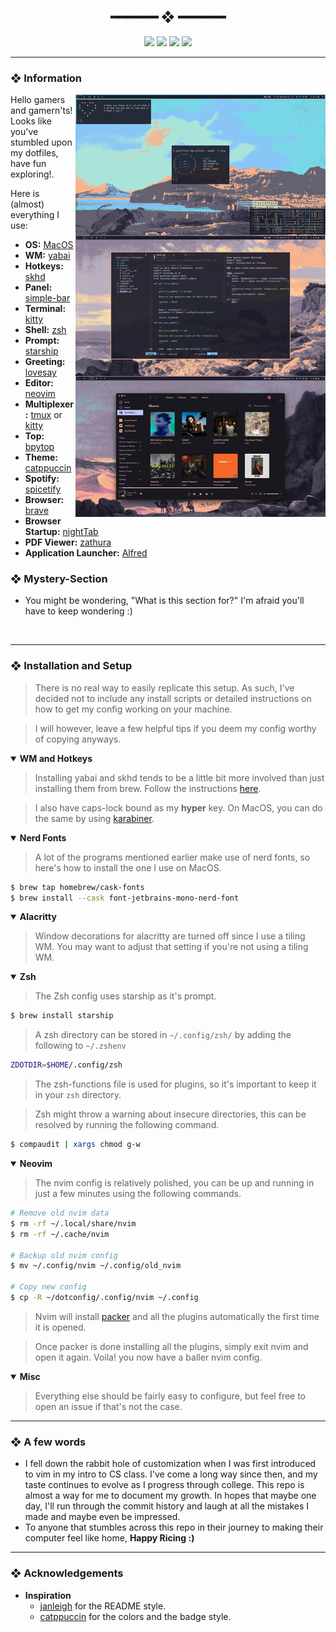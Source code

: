 <h2 align="center"> ━━━━━━  ❖  ━━━━━━ </h2>

<!-- BADGES -->
<div align="center">
   <p></p>
   
   <img src="https://img.shields.io/github/stars/zenithds/dotconfig?color=F8BD96&labelColor=302D41&style=for-the-badge">   

   <img src="https://img.shields.io/github/forks/zenithds/dotconfig?color=DDB6F2&labelColor=302D41&style=for-the-badge">   

   <img src="https://img.shields.io/github/repo-size/zenithds/dotconfig?color=ABE9B3&labelColor=302D41&style=for-the-badge">
   
   <img src="https://badges.pufler.dev/visits/zenithds/dotconfig?style=for-the-badge&color=96CDFB&logoColor=white&labelColor=302D41"/>
   <br>
</div>

</p>

---

<!-- INFORMATION -->
### ❖ Information 
   <img src="assets/Rice.jpeg" alt="Repo Preview" align="right" width="400px">

   Hello gamers and gamern'ts! Looks like you've stumbled upon my dotfiles, have fun exploring!.

   Here is (almost) everything I use:

   - **OS:** [MacOS](https://www.apple.com/macos)
   - **WM:** [yabai](https://github.com/koekeishiya/yabai)
   - **Hotkeys:** [skhd](https://github.com/koekeishiya/skhd)
   - **Panel:** [simple-bar](https://github.com/Jean-Tinland/simple-bar)
   - **Terminal:** [kitty](https://github.com/kovidgoyal/kitty/)
   - **Shell:** [zsh](https://www.zsh.org/)
   - **Prompt:** [starship](https://starship.rs/)
   - **Greeting:** [lovesay](https://github.com/ZenithDS/lovesay)
   - **Editor:** [neovim](https://github.com/neovim/neovim/)
   - **Multiplexer:** [tmux](https://github.com/tmux/tmux) or [kitty](https://github.com/kovidgoyal/kitty/)
   - **Top:** [bpytop](https://github.com/aristocratos/bpytop)
   - **Theme:** [catppuccin](https://github.com/catppuccin)
   - **Spotify:** [spicetify](https://github.com/khanhas/spicetify-cli)
   - **Browser:** [brave](https://brave.com/)
   - **Browser Startup:** [nightTab](https://github.com/zombieFox/nightTab)
   - **PDF Viewer:** [zathura](https://github.com/pwmt/zathura)
   - **Application Launcher:** [Alfred](https://www.alfredapp.com/)
   

### ❖ Mystery-Section 
   - You might be wondering, "What is this section for?" I'm afraid you'll have to keep wondering :)

<br>

---

<!-- SETUP -->
### ❖ Installation and Setup

   > There is no real way to easily replicate this setup. As such, I've decided not to include any install scripts or detailed instructions on how to get my config working on your machine.
  
   > I will however, leave a few helpful tips if you deem my config worthy of copying anyways.

   <details open>
   <summary><strong>WM and Hotkeys</strong></summary>
   
   > Installing yabai and skhd tends to be a little bit more involved than just installing them from brew. Follow the instructions [here](https://github.com/koekeishiya/yabai/wiki).

   > I also have caps-lock bound as my **hyper** key. On MacOS, you can do the same by using [karabiner](https://karabiner-elements.pqrs.org/).

   </details>

   <details open>
   <summary><strong>Nerd Fonts</strong></summary>
   
   > A lot of the programs mentioned earlier make use of nerd fonts, so here's how to install the one I use on MacOS.
   ```sh
   $ brew tap homebrew/cask-fonts
   $ brew install --cask font-jetbrains-mono-nerd-font
   ```

   </details>
   
   <details open>
   <summary><strong>Alacritty</strong></summary>
   
   > Window decorations for alacritty are turned off since I use a tiling WM. You may want to adjust that setting if you're not using a tiling WM.

   </details>
   
   <details open>
   <summary><strong>Zsh</strong></summary>
   
   > The Zsh config uses starship as it's prompt.
   ```sh
   $ brew install starship
   ```
 
  > A zsh directory can be stored in `~/.config/zsh/` by adding the following to `~/.zshenv`
   ```sh
   ZDOTDIR=$HOME/.config/zsh
   ```

   > The zsh-functions file is used for plugins, so it's important to keep it in your `zsh` directory.

   > Zsh might throw a warning about insecure directories, this can be resolved by running the following command.
   ```sh
   $ compaudit | xargs chmod g-w
   ```

   </details>
   
   <details open>
   <summary><strong>Neovim</strong></summary>
   
   > The nvim config is relatively polished, you can be up and running in just a few minutes using the following commands.
   ```sh
   # Remove old nvim data
   $ rm -rf ~/.local/share/nvim
   $ rm -rf ~/.cache/nvim
   
   # Backup old nvim config
   $ mv ~/.config/nvim ~/.config/old_nvim

   # Copy new config
   $ cp -R ~/dotconfig/.config/nvim ~/.config 
   ```
  > Nvim will install [packer](https://github.com/wbthomason/packer.nvim) and all the plugins automatically the first time it is opened.
  
  > Once packer is done installing all the plugins, simply exit nvim and open it again. Voila! you now have a baller nvim config. 

   </details>
      
   <details open>
   <summary><strong>Misc</strong></summary>
   
   > Everything else should be fairly easy to configure, but feel free to open an issue if that's not the case.

   </details>

---
### ❖ A few words

- I fell down the rabbit hole of customization when I was first introduced to vim in my intro to CS class. I've come a long way since then, and my taste continues to evolve as I progress through college. This repo is almost a way for me to document my growth. In hopes that maybe one day, I'll run through the commit history and laugh at all the mistakes I made and maybe even be impressed.
- To anyone that stumbles across this repo in their journey to making their computer feel like home, **Happy Ricing :)** 

---

### ❖ Acknowledgements

   - **Inspiration**
      - [janleigh](https://github.com/janleigh/dotfiles) for the README style.
      - [catppuccin](https://github.com/catppuccin) for the colors and the badge style.



